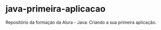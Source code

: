 # java-primeira-aplicacao
Repositório da formação da Alura - Java: Criando a sua primeira aplicação.
